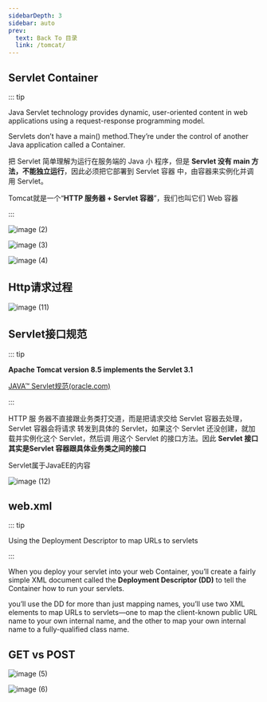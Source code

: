 ```yaml
---
sidebarDepth: 3
sidebar: auto
prev:
  text: Back To 目录
  link: /tomcat/
---
```


## Servlet Container

::: tip

Java Servlet technology provides dynamic, user-oriented content in web applications using a request-response programming model.

Servlets don’t have a main() method.They’re under the control of another Java application called a Container.

把 Servlet 简单理解为运行在服务端的 Java 小 程序，但是 **Servlet 没有 main 方法，不能独立运行**，因此必须把它部署到 Servlet 容器 中，由容器来实例化并调用 Servlet。

Tomcat就是一个“**HTTP 服务器 + Servlet 容器**”，我们也叫它们 Web 容器

:::

![image (2)](https://gitee.com/q10viking/PictureRepos/raw/master/images//202112061010707.jpg)

![image (3)](https://gitee.com/q10viking/PictureRepos/raw/master/images//202112061011290.jpg)

![image (4)](https://gitee.com/q10viking/PictureRepos/raw/master/images//202112061026358.jpg)

## Http请求过程

![image (11)](https://gitee.com/q10viking/PictureRepos/raw/master/images//202112041331328.jpg)



## Servlet接口规范

::: tip

**Apache Tomcat version 8.5 implements the Servlet 3.1**

[JAVA™ Servlet规范(oracle.com)](https://download.oracle.com/otn-pub/jcp/servlet-3_1-fr-spec/servlet-3_1-final.pdf?AuthParam=1638599308_cd92a269e7bc665ec5ae0fcd9287053b)

:::

HTTP 服 务器不直接跟业务类打交道，而是把请求交给 Servlet 容器去处理，Servlet 容器会将请求 转发到具体的 Servlet，如果这个 Servlet 还没创建，就加载并实例化这个 Servlet，然后调 用这个 Servlet 的接口方法。因此 **Servlet 接口其实是Servlet 容器跟具体业务类之间的接口**

Servlet属于JavaEE的内容

![image (12)](https://gitee.com/q10viking/PictureRepos/raw/master/images//202112041337554.jpg)



## web.xml

::: tip

Using the Deployment Descriptor to map URLs to servlets

:::

When you deploy your servlet into your web Container, you’ll create a fairly simple XML document called the **Deployment Descriptor (DD)** to tell the Container how to run your servlets.

you’ll use the DD for more than just mapping names, you’ll use two XML elements to map URLs to servlets—one to map the client-known public URL name to your own internal name, and the other to map your own internal name to a fully-qualified class name.



## GET vs POST

![image (5)](https://gitee.com/q10viking/PictureRepos/raw/master/images//202112061039060.jpg)

![image (6)](https://gitee.com/q10viking/PictureRepos/raw/master/images//202112061040240.jpg)
